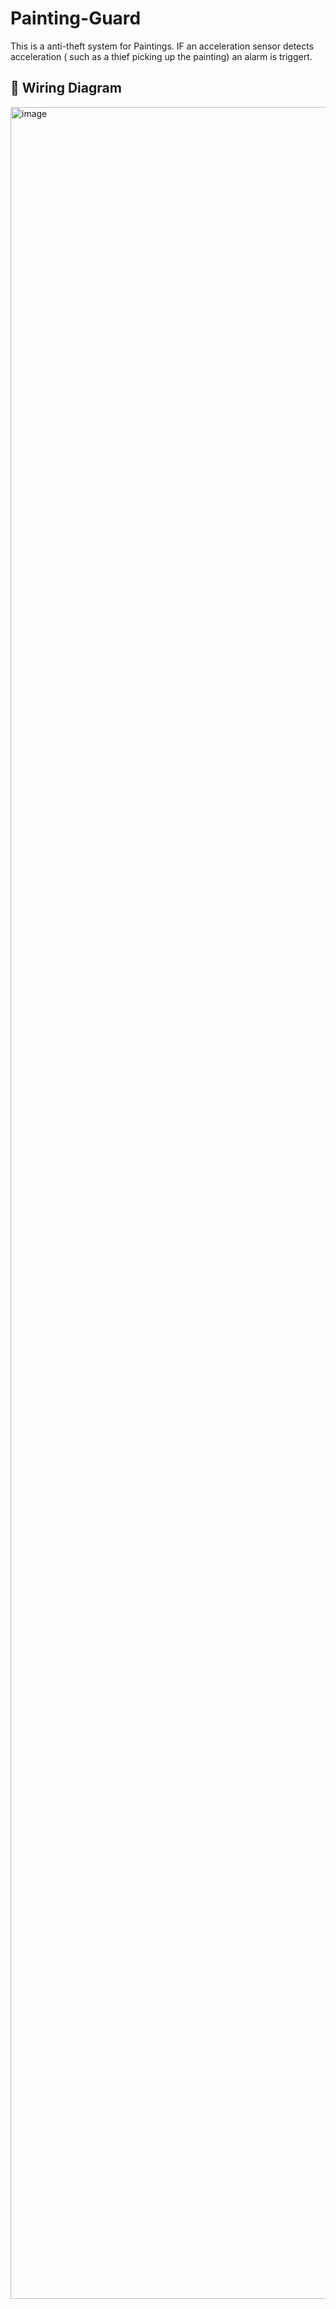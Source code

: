 # Painting-Guard

This is a anti-theft system for Paintings. IF an acceleration sensor detects acceleration ( such as a thief picking up the painting) an alarm is triggert.

## 🔌 Wiring Diagram

<img width="4960" height="3507" alt="image" src="https://github.com/user-attachments/assets/9f49fbd3-48e7-4999-bb03-ecf5072586ad" />
